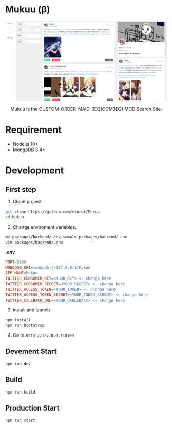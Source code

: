 # Mukuu (β)

<div align="center">
  <img src="media/home.png" alt="columns" width="640" height="auto">
  <p>Mukuu is the CUSTOM-ORDER-MAID-3D2(COM3D2) MOD Search Site.</p>
</div>

# Requirement

- Node.js 10+
- MongoDB 3.4+

# Development

## First step

1. Clone project

```bash
git clone https://github.com/eiurur/Mukuu
cd Mukuu
```

2. Change enviroment variables.

```bash
mv packages/backend/.env.sample packages/backend/.env
vim packages/backend/.env
```

**.env**

```ini
PORT=9100
MONGODB_URI=mongodb://127.0.0.1/Mukuu
APP_NAME=Mukuu
TWITTER_CONSUMER_KEY=<YOUR_KEY> <- change here
TWITTER_CONSUMER_SECRET=<YOUR_SECRET> <- change here
TWITTER_ACCESS_TOKEN=<YOUR_TOKEN> <- change here
TWITTER_ACCESS_TOKEN_SECRET=<YOUR_TOKEN_SCRENT> <- change here
TWITTER_CALLBACK_URL=<YOUR_CAKLLBACK> <- change here
```

3. install and launch

```bash
npm install
npm run bootstrap
```

4. Go to `http://127.0.0.1:8100`

## Devement Start

```
npm run dev
```

## Build

```bash
npm run build
```

## Production Start

```bash
npm run start
```
